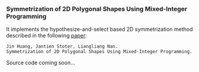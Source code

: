 ### Symmetrization of 2D Polygonal Shapes Using Mixed-Integer Programming

It implements the hypothesize-and-select based 2D symmetrization method described in the following [paper](https://www.sciencedirect.com/science/article/pii/S0010448523001045):
```
Jin Huang, Jantien Stoter, Liangliang Nan.
Symmetrization of 2D Polygonal Shapes Using Mixed-Integer Programming.

```

Source code coming soon...